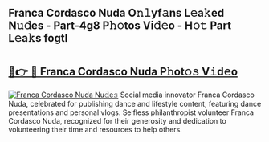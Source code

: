 ## Franca Cordasco Nuda O𝚗𝚕yf𝚊ns L𝚎a𝚔ed N𝚞𝚍es - Part-4g8 P𝚑𝚘tos Vi𝚍𝚎o - H𝚘𝚝 Part L𝚎a𝚔s fogtl

# <h2><a href="http://kfcfg1.oniu.top/?m=Franca+Cordasco+Nuda">🔗👉 🔴 Franca Cordasco Nuda P𝚑ot𝚘𝚜 V𝚒d𝚎o</a></h2>

[![Franca Cordasco Nuda Nu𝚍e𝚜](https://i.imgur.com/0qMVB7G.gif)](http://kfcfg1.oniu.top/?m=Franca+Cordasco+Nuda)
Social media innovator Franca Cordasco Nuda, celebrated for publishing dance and lifestyle content, featuring dance presentations and personal vlogs. Selfless philanthropist volunteer Franca Cordasco Nuda, recognized for their generosity and dedication to volunteering their time and resources to help others.  
